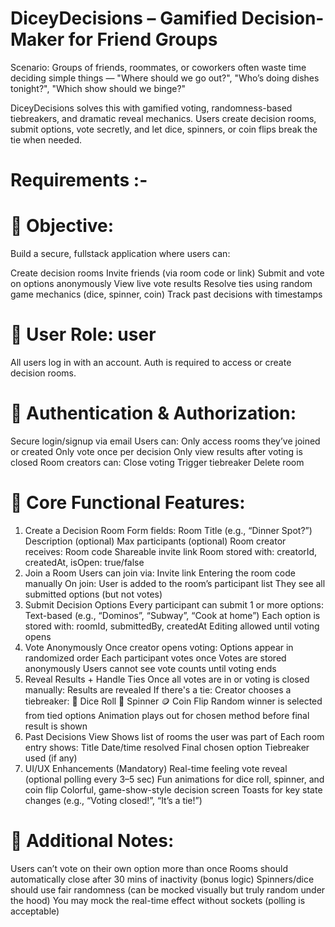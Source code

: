 #  DiceyDecisions – Gamified Decision-Maker for Friend Groups
Scenario:
Groups of friends, roommates, or coworkers often waste time deciding simple things — "Where should we go out?", "Who’s doing dishes tonight?", "Which show should we binge?"

DiceyDecisions solves this with gamified voting, randomness-based tiebreakers, and dramatic reveal mechanics. Users create decision rooms, submit options, vote secretly, and let dice, spinners, or coin flips break the tie when needed.

# Requirements :-

# 🎯 Objective:
Build a secure, fullstack application where users can:

Create decision rooms
Invite friends (via room code or link)
Submit and vote on options anonymously
View live vote results
Resolve ties using random game mechanics (dice, spinner, coin)
Track past decisions with timestamps
# 👥 User Role: user
All users log in with an account. Auth is required to access or create decision rooms.

# 🔐 Authentication & Authorization:
Secure login/signup via email
Users can:
Only access rooms they’ve joined or created
Only vote once per decision
Only view results after voting is closed
Room creators can:
Close voting
Trigger tiebreaker
Delete room
# 🧱 Core Functional Features:
1. Create a Decision Room
Form fields:
Room Title (e.g., “Dinner Spot?”)
Description (optional)
Max participants (optional)
Room creator receives:
Room code
Shareable invite link
Room stored with:
creatorId, createdAt, isOpen: true/false
2. Join a Room
Users can join via:
Invite link
Entering the room code manually
On join:
User is added to the room’s participant list
They see all submitted options (but not votes)
3. Submit Decision Options
Every participant can submit 1 or more options:
Text-based (e.g., “Dominos”, “Subway”, “Cook at home”)
Each option is stored with:
roomId, submittedBy, createdAt
Editing allowed until voting opens
4. Vote Anonymously
Once creator opens voting:
Options appear in randomized order
Each participant votes once
Votes are stored anonymously
Users cannot see vote counts until voting ends
5. Reveal Results + Handle Ties
Once all votes are in or voting is closed manually:
Results are revealed
If there's a tie:
Creator chooses a tiebreaker:
🎲 Dice Roll
🎡 Spinner
🪙 Coin Flip
Random winner is selected from tied options
Animation plays out for chosen method before final result is shown
6. Past Decisions View
Shows list of rooms the user was part of
Each room entry shows:
Title
Date/time resolved
Final chosen option
Tiebreaker used (if any)
7. UI/UX Enhancements (Mandatory)
Real-time feeling vote reveal (optional polling every 3–5 sec)
Fun animations for dice roll, spinner, and coin flip
Colorful, game-show-style decision screen
Toasts for key state changes (e.g., “Voting closed!”, “It’s a tie!”)
# 🧪 Additional Notes:
Users can’t vote on their own option more than once
Rooms should automatically close after 30 mins of inactivity (bonus logic)
Spinners/dice should use fair randomness (can be mocked visually but truly random under the hood)
You may mock the real-time effect without sockets (polling is acceptable)
